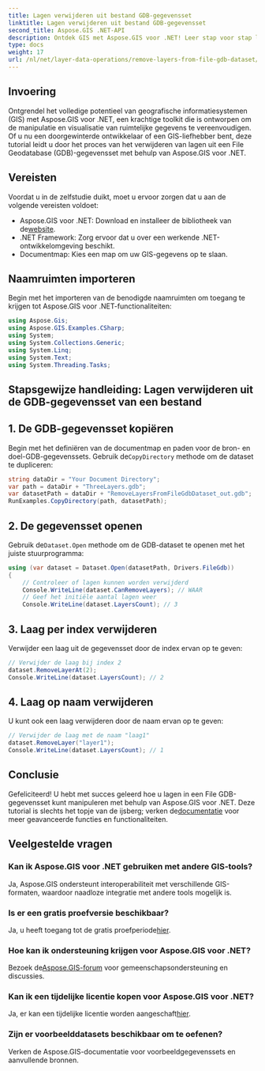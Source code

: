 ```yaml
---
title: Lagen verwijderen uit bestand GDB-gegevensset
linktitle: Lagen verwijderen uit bestand GDB-gegevensset
second_title: Aspose.GIS .NET-API
description: Ontdek GIS met Aspose.GIS voor .NET! Leer stap voor stap lagen uit File GDB-datasets te verwijderen. Download nu voor een naadloze ervaring met ruimtelijke gegevens.
type: docs
weight: 17
url: /nl/net/layer-data-operations/remove-layers-from-file-gdb-dataset/
---
```

## Invoering
Ontgrendel het volledige potentieel van geografische informatiesystemen (GIS) met Aspose.GIS voor .NET, een krachtige toolkit die is ontworpen om de manipulatie en visualisatie van ruimtelijke gegevens te vereenvoudigen. Of u nu een doorgewinterde ontwikkelaar of een GIS-liefhebber bent, deze tutorial leidt u door het proces van het verwijderen van lagen uit een File Geodatabase (GDB)-gegevensset met behulp van Aspose.GIS voor .NET.
## Vereisten
Voordat u in de zelfstudie duikt, moet u ervoor zorgen dat u aan de volgende vereisten voldoet:
-  Aspose.GIS voor .NET: Download en installeer de bibliotheek van de[website](https://releases.aspose.com/gis/net/).
- .NET Framework: Zorg ervoor dat u over een werkende .NET-ontwikkelomgeving beschikt.
- Documentmap: Kies een map om uw GIS-gegevens op te slaan.
## Naamruimten importeren
Begin met het importeren van de benodigde naamruimten om toegang te krijgen tot Aspose.GIS voor .NET-functionaliteiten:
```csharp
using Aspose.Gis;
using Aspose.GIS.Examples.CSharp;
using System;
using System.Collections.Generic;
using System.Linq;
using System.Text;
using System.Threading.Tasks;
```
## Stapsgewijze handleiding: Lagen verwijderen uit de GDB-gegevensset van een bestand
## 1. De GDB-gegevensset kopiëren
 Begin met het definiëren van de documentmap en paden voor de bron- en doel-GDB-gegevenssets. Gebruik de`CopyDirectory` methode om de dataset te dupliceren:
```csharp
string dataDir = "Your Document Directory";
var path = dataDir + "ThreeLayers.gdb";
var datasetPath = dataDir + "RemoveLayersFromFileGdbDataset_out.gdb";
RunExamples.CopyDirectory(path, datasetPath);
```
## 2. De gegevensset openen
 Gebruik de`Dataset.Open` methode om de GDB-dataset te openen met het juiste stuurprogramma:
```csharp
using (var dataset = Dataset.Open(datasetPath, Drivers.FileGdb))
{
    // Controleer of lagen kunnen worden verwijderd
    Console.WriteLine(dataset.CanRemoveLayers); // WAAR
    // Geef het initiële aantal lagen weer
    Console.WriteLine(dataset.LayersCount); // 3
```
## 3. Laag per index verwijderen
Verwijder een laag uit de gegevensset door de index ervan op te geven:
```csharp
// Verwijder de laag bij index 2
dataset.RemoveLayerAt(2);
Console.WriteLine(dataset.LayersCount); // 2
```
## 4. Laag op naam verwijderen
U kunt ook een laag verwijderen door de naam ervan op te geven:
```csharp
// Verwijder de laag met de naam "laag1"
dataset.RemoveLayer("layer1");
Console.WriteLine(dataset.LayersCount); // 1
```
## Conclusie
Gefeliciteerd! U hebt met succes geleerd hoe u lagen in een File GDB-gegevensset kunt manipuleren met behulp van Aspose.GIS voor .NET. Deze tutorial is slechts het topje van de ijsberg; verken de[documentatie](https://reference.aspose.com/gis/net/) voor meer geavanceerde functies en functionaliteiten.
## Veelgestelde vragen
### Kan ik Aspose.GIS voor .NET gebruiken met andere GIS-tools?
Ja, Aspose.GIS ondersteunt interoperabiliteit met verschillende GIS-formaten, waardoor naadloze integratie met andere tools mogelijk is.
### Is er een gratis proefversie beschikbaar?
 Ja, u heeft toegang tot de gratis proefperiode[hier](https://releases.aspose.com/).
### Hoe kan ik ondersteuning krijgen voor Aspose.GIS voor .NET?
 Bezoek de[Aspose.GIS-forum](https://forum.aspose.com/c/gis/33) voor gemeenschapsondersteuning en discussies.
### Kan ik een tijdelijke licentie kopen voor Aspose.GIS voor .NET?
 Ja, er kan een tijdelijke licentie worden aangeschaft[hier](https://purchase.aspose.com/temporary-license/).
### Zijn er voorbeelddatasets beschikbaar om te oefenen?
Verken de Aspose.GIS-documentatie voor voorbeeldgegevenssets en aanvullende bronnen.